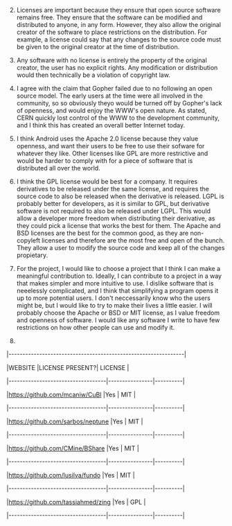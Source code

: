 2) Licenses are important because they ensure that open source software remains free. They ensure that the software can be modified
   and distributed to anyone, in any form. However, they also allow the original creator of the software to place restrictions on the distribution.
   For example, a license could say that any changes to the source code must be given to the original creator at the time of distribution. 

3) Any software with no license is entirely the property of the original creator, the user has no explicit rights. Any modification or distribution 
   would then technically be a violation of copyright law.

4) I agree with the claim that Gopher failed due to no following an open source model. The early users at the time were all involved in the community, so
   so obviously theyo would be turned off by Gopher's lack of openness, and would enjoy the WWW's open nature. As stated, CERN quickly lost control of the WWW
   to the development community, and I think this has created an overall better Internet today.

5) I think Android uses the Apache 2.0 license because they value openness, and want their users to be free to use their sofware for whatever they like.
   Other licenses like GPL are more restrictive and would be harder to comply with for a piece of software that is distributed all over the world.

7) I think the GPL license would be best for a company. It requires derivatives to be released under the same license, and requires the source code to also 
   be released when the derivative is released. LGPL is probably better for developers, as it is similar to GPL, but derivative software is not required to also
   be released under LGPL. This would allow a developer more freedom when distributing their derivative, as they could pick a license that works the best for
   them. The Apache and BSD licenses are the best for the common good, as they are non-copyleft licenses and therefore are the most free and open of the bunch.
   They allow a user to modify the source code and keep all of the changes propietary.

9) For the project, I would like to choose a project that I think I can make a meaningful contribution to. Ideally, I can contribute to a project in a way that makes
   simpler and more intuitive to use. I dislike software that is neeelessly complicated, and I think that simplifying a program opens it up to more potential users.
   I don't neccessarily know who the users might be, but I would like to try to make their lives a little easier. I will probably choose the Apache or BSD or MIT license,
   as I value freedom and openness of software. I would like any software I write to have few restrictions on how other people can use and modify it. 

10)

|---------------------------------------------------------------|

|WEBSITE							|LICENSE PRESENT?|	LICENSE |

|-----------------------------------|----------------|----------|

|https://github.com/mcaniw/CuBl	    |Yes			 |	MIT     |

|-----------------------------------|----------------|----------|

|https://github.com/sarbos/neptune  |Yes		   	 |	MIT     |

|-----------------------------------|----------------|----------|

|https://github.com/CMine/BShare	|Yes			 |	MIT     |

|-----------------------------------|----------------|----------|

|https://github.com/lusilva/fundo   |Yes			 |	MIT     |

|-----------------------------------|----------------|----------|

|https://github.com/tassiahmed/zing |Yes			 |	GPL     |

|-----------------------------------|----------------|----------|

